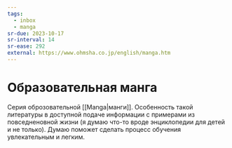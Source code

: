 ```yaml
---
tags:
  - inbox
  - manga
sr-due: 2023-10-17
sr-interval: 14
sr-ease: 292
external: https://www.ohmsha.co.jp/english/manga.htm
---
```


# Образовательная манга

Серия оброзовательной [[Manga|манги]]. Особенность такой литературы в
доступной подаче информации с примерами из повседненовной жизни (я думаю
что-то вроде энциклопедии для детей и не только). Думаю поможет сделать
процесс обучения увлекательным и легким.
